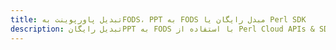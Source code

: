 ---title: تبدیل پاورپوینت بهFODS، PPT به FODS مبدل رایگان یا Perl SDKdescription: تبدیل رایگانPPT به FODS با استفاده از Perl Cloud APIs & SDK. همچنین اسناد Microsoft PowerPoint را در Cloud ایجاد، ویرایش و رندر کنید.---